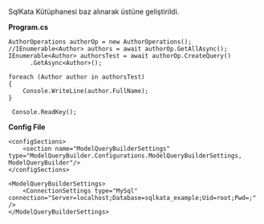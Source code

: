 SqlKata Kütüphanesi baz alınarak üstüne geliştirildi.

**Program.cs**

	AuthorOperations authorOp = new AuthorOperations();
    //IEnumerable<Author> authors = await authorOp.GetAllAsync();
    IEnumerable<Author> authorsTest = await authorOp.CreateQuery()
          .GetAsync<Author>();

    foreach (Author author in authorsTest)
    {
        Console.WriteLine(author.FullName);
    }

     Console.ReadKey();

**Config File**

    <configSections>
		<section name="ModelQueryBuilderSettings" type="ModelQueryBuilder.Configurations.ModelQueryBuilderSettings, ModelQueryBuilder"/>
	</configSections>

	<ModelQueryBuilderSettings>
		<ConnectionSettings type="MySql" connection="Server=localhost;Database=sqlkata_example;Uid=root;Pwd=;" />
	</ModelQueryBuilderSettings>

